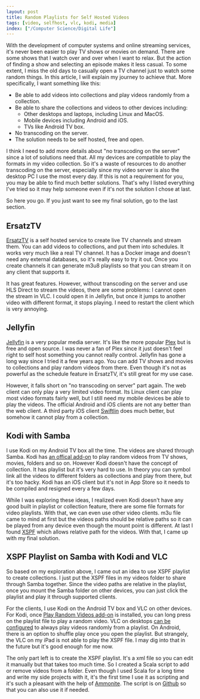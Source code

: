 ```yaml
---
layout: post
title: Random Playlists for Self Hosted Videos
tags: [video, selfhost, vlc, kodi, media]
index: ["/Computer Science/Digital Life"]
---
```


With the development of computer systems and online streaming services, it's never been easier to play TV shows or movies on demand. There are some shows that I watch over and over when I want to relax. But the action of finding a show and selecting an episode makes it less casual. To some extent, I miss the old days to casually open a TV channel just to watch some random things. In this article, I will explain my journey to achieve that. More specifically, I want something like this:

* Be able to add videos into collections and play videos randomly from a collection.
* Be able to share the collections and videos to other devices including:
  + Other desktops and laptops, including Linux and MacOS.
  + Mobile devices including Android and iOS.
  + TVs like Android TV box.
* No transcoding on the server.
* The solution needs to be self hosted, free and open.

I think I need to add more details about "no transcoding on the server" since a lot of solutions need that. All my devices are compatible to play the formats in my video collection. So it's a waste of resources to do another transcoding on the server, especially since my video server is also the desktop PC I use the most every day. If this is not a requirement for you, you may be able to find much better solutions. That's why I listed everything I've tried so it may help someone even if it's not the solution I chose at last.

So here you go. If you just want to see my final solution, go to the last section.

## ErsatzTV

[ErsatzTV](https://ersatztv.org/) is a self hosted service to create live TV channels and stream them. You can add videos to collections, and put them into schedules. It works very much like a real TV channel. It has a Docker image and doesn't need any external databases, so it's really easy to try it out. Once you create channels it can generate m3u8 playlists so that you can stream it on any client that supports it.

It has great features. However, without transcoding on the server and use HLS Direct to stream the videos, there are some problems: I cannot open the stream in VLC. I could open it in Jellyfin, but once it jumps to another video with different format, it stops playing. I need to restart the client which is very annoying.

## Jellyfin

[Jellyfin](https://jellyfin.org/) is a very popular media server. It's like the more popular [Plex](https://www.plex.tv/) but is free and open source. I was never a fan of Plex since it just doesn't feel right to self host something you cannot really control. Jellyfin has gone a long way since I tried it a few years ago. You can add TV shows and movies to collections and play random videos from there. Even though it's not as powerful as the schedule feature in ErsatzTV, it's still great for my use case.

However, it falls short on "no transcoding on server" part again. The web client can only play a very limited video format. Its Linux client can play most video formats fairly well, but I still need my mobile devices be able to play the videos. The official Android and iOS clients are not any better than the web client. A third party iOS client [Swiftlin](https://github.com/jellyfin/Swiftfin) does much better, but somehow it cannot play from a collection.

## Kodi with Samba

I use Kodi on my Android TV box all the time. The videos are shared through Samba. Kodi has [an offical add-on](https://kodi.wiki/view/Add-on:Play_Random_Videos) to play random videos from TV shows, movies, folders and so on. However Kodi doesn't have the concept of collection. It has playlist but it's very hard to use. In theory you can symbol link all the videos to different folders as collections and play from there, but it's too hacky. Kodi has an iOS client but it's not in App Store so it needs to be compiled and resigned every a few days.

While I was exploring these ideas, I realized even Kodi doesn't have any good built in playlist or collection feature, there are some file formats for video playlists. With that, we can even use other video clients. m3u file came to mind at first but the videos paths should be relative paths so it can be played from any device even though the mount point is different. At last I found [XSPF](https://en.wikipedia.org/wiki/XML_Shareable_Playlist_Format) which allows relative path for the videos. With that, I came up with my final solution.

## XSPF Playlist on Samba with Kodi and VLC

So based on my exploration above, I came out an idea to use XSPF playlist to create collections. I just put the XSPF files in my videos folder to share through Samba together. Since the video paths are relative in the playlist, once you mount the Samba folder on other devices, you can just click the playlist and play it through supported clients.

For the clients, I use Kodi on the Android TV box and VLC on other devices. For Kodi, once [Play Random Videos add-on](https://kodi.wiki/view/Add-on:Play_Random_Videos) is installed, you can long press on the playlist file to play a random video. VLC on desktops [can be configured](https://superuser.com/a/1808182) to always play videos randomly from a playlist. On Android, there is an option to shuffle play once you open the playlist. But strangely, the VLC on my iPad is not able to play the XSPF file. I may dig into that in the future but it's good enough for me now.

The only part left is to create the XSPF playlist. It's a xml file so you can edit it manually but that takes too much time. So I created a Scala script to add or remove videos from a folder. Even though I used Scala for a long time and write my side projects with it, it's the first time I use it as scripting and it's such a pleasant with the help of [Ammonite](https://ammonite.io/). The script is on [Github](https://github.com/wb14123/xspf-editor) so that you can also use it if needed.
